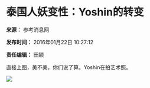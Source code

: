 # 泰国人妖变性：Yoshin的转变

**来源：** 参考消息网

**发布时间：** 2016年01月22日 10:27:12

**责任编辑：** 田颖

直接上图，美不美，你们说了算。Yoshin在拍艺术照。

![](http://news.xinhuanet.com/thailand/2016-01/22/128654881_14534187013191n.png)
